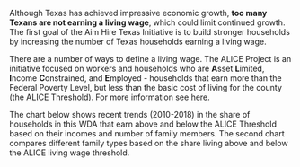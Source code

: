 Although Texas has achieved impressive economic growth, **too many Texans are not earning a living wage**, which could limit continued growth. The first goal of the Aim Hire Texas Initiative is to build stronger households by increasing the number of Texas households earning a living wage.

There are a number of ways to define a living wage. The ALICE Project is an initiative focused on workers and households who are **A**sset **L**imited, **I**ncome **C**onstrained, and **E**mployed - households that earn more than the Federal Poverty Level, but less than the basic cost of living for the county (the ALICE Threshold). For more information see [here](https://www.unitedforalice.org/county-profiles/texas).

The chart below shows recent trends (2010-2018) in the share of households in this WDA that earn above and below the ALICE Threshold based on their incomes and number of family members. The second chart compares different family types based on the share living above and below the ALICE living wage threshold.

